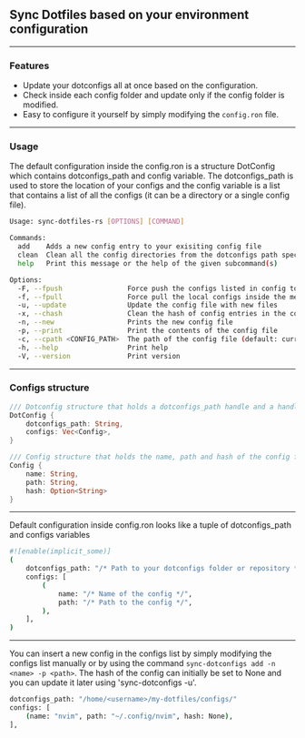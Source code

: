 ## Sync Dotfiles based on your environment configuration
---

### Features
- Update your dotconfigs all at once based on the configuration.
- Check inside each config folder and update only if the config folder is modified.
- Easy to configure it yourself by simply modifying the `config.ron` file.
---

### Usage
The default configuration inside the config.ron is a structure DotConfig which contains dotconfigs_path and config variable.
The dotconfigs_path is used to store the location of your configs and the config variable is a list that contains a list of all the configs (it can be a directory or a single config file).

```bash
Usage: sync-dotfiles-rs [OPTIONS] [COMMAND]

Commands:
  add    Adds a new config entry to your exisiting config file
  clean  Clean all the config directories from the dotconfigs path specified in the config file
  help   Print this message or the help of the given subcommand(s)

Options:
  -F, --fpush                Force push the configs listed in config to the local configs directory
  -f, --fpull                Force pull the local configs inside the mentioned dotconfigs directory
  -u, --update               Update the config file with new files
  -x, --chash                Clean the hash of config entries in the config file
  -n, --new                  Prints the new config file
  -p, --print                Print the contents of the config file
  -c, --cpath <CONFIG_PATH>  The path of the config file (default: current_dir/config.ron)
  -h, --help                 Print help
  -V, --version              Print version

```
___

### Configs structure

```rust
/// Dotconfig structure that holds a dotconfigs_path handle and a handle to a list of configs
DotConfig {
    dotconfigs_path: String,
    configs: Vec<Config>,
}

/// Config structure that holds the name, path and hash of the config folder/file
Config {
    name: String,
    path: String,
    hash: Option<String>
}
```
---

Default configuration inside config.ron looks like a tuple of dotconfigs_path and configs variables
```bash
#![enable(implicit_some)]
(
    dotconfigs_path: "/* Path to your dotconfigs folder or repository */",
    configs: [
        (
            name: "/* Name of the config */",
            path: "/* Path to the config */",
        ),
    ],
)
```
---

You can insert a new config in the configs list by simply modifying the configs list manually or by using the command `sync-dotconfigs add -n <name> -p <path>`.
The hash of the config can initially be set to None and you can update it later using 'sync-dotconfigs -u'.
```bash
dotconfigs_path: "/home/<username>/my-dotfiles/configs/"
configs: [
    (name: "nvim", path: "~/.config/nvim", hash: None),
],
```
